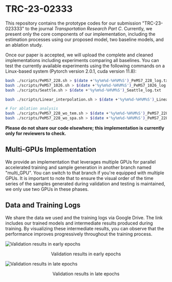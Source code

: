 # TRC-23-02333

This repository contains the prototype codes for our submission "TRC-23-023333" to the journal *Transportation Research Part C*. Currently, we present only the core components of our implementation, including the estimation processes using our proposed model, two baseline models, and an ablation study. 

Once our paper is accepted, we will upload the complete and cleaned implementations including experiments comparing all baselines. You can test the currently available experiments using the following commands on a Linux-based system (Pytorch version 2.0.1, cuda version 11.8):

```bash
bash ./scripts/PeMS7_228.sh > $(date +'%y%m%d-%H%M%S')_PeMS7_228_log.txt
bash ./scripts/PeMS7_1026.sh > $(date +'%y%m%d-%H%M%S')_PeMS7_1026_log.txt
bash ./scripts/Seattle.sh > $(date +'%y%m%d-%H%M%S')_Seattle_log.txt

bash ./scripts/Linear_interpolation.sh > $(date +'%y%m%d-%H%M%S')_Linear_interpolation_log.txt

# For ablation analysis
bash ./scripts/PeMS7_228_wo_tem.sh > $(date +'%y%m%d-%H%M%S')_PeMS7_228_wo_tem_log.txt
bash ./scripts/PeMS7_228_wo_spa.sh > $(date +'%y%m%d-%H%M%S')_PeMS7_228_wo_spa_log.txt
```

**Please do not share our code elsewhere; this implementation is currently only for reviewers to check.**

## Multi-GPUs Implementation
We provide an implementation that leverages multiple GPUs for parallel accelerated training and sample generation in another branch named "multi_GPU". You can switch to that branch if you're equipped with multiple GPUs. It is important to note that to ensure the visual order of the time series of the samples generated during validation and testing is maintained, we only use two GPUs in these phases.

## Data and Training Logs
We share the data we used and the training logs via Google Drive. The link includes our trained models and intermediate results produced during training. By visualizing these intermediate results, you can observe that the performance improves progressively throughout the training process.

![Validation results in early epochs](figs/early_epoch.png)
<p align="center">Validation results in early epochs</p>

![Validation results in late epochs](figs/late_epoch.png)
<p align="center">Validation results in late epochs</p>